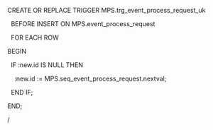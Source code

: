CREATE OR REPLACE TRIGGER MPS.trg_event_process_request_uk

  BEFORE INSERT ON MPS.event_process_request

  FOR EACH ROW

BEGIN

  IF :new.id IS NULL THEN

    :new.id := MPS.seq_event_process_request.nextval;

  END IF;

  

END;

/